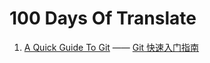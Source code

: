 # 100 Days Of Translate

1. [A Quick Guide To Git](https://flaviocopes.com/git/) —— [Git 快速入门指南](https://github.com/coderfe/100-days-of-translate/blob/master/a-quick-guide-to-git.md)
